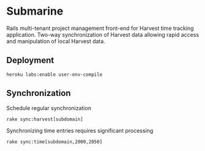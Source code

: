 # Submarine

Rails multi-tenant project management front-end for Harvest time tracking application. Two-way synchronization of Harvest data allowing rapid access and manipulation of local Harvest data.

## Deployment

`heroku labs:enable user-env-compile`

## Synchronization

Schedule regular synchronization

`rake sync:harvest[subdomain]`

Synchronizing time entries requires significant processing

`rake sync:time[subdomain,2000,2050]`
